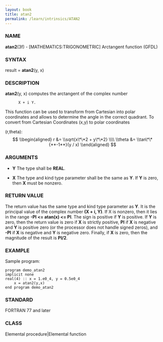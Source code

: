 ```yaml
---
layout: book
title: atan2
permalink: /learn/intrinsics/ATAN2
---
```

### NAME

**atan2**(3f) - \[MATHEMATICS:TRIGONOMETRIC\] Arctangent function
(GFDL)

### SYNTAX

result = **atan2**(y, x)

### DESCRIPTION

**atan2**(y, x) computes the arctangent of the complex number

```
      X + i Y.
```

This function can be used to transform from Cartesian into polar
coordinates and allows to determine the angle in the correct quadrant.
To convert from Cartesian Coordinates (x,y) to polar coordinates

(r,theta): $$ \\begin{aligned} r &= \\sqrt{x\*\*2 + y\*\*2} \\\\ \\theta
&= \\tan\*\*{**-1**}(y / x) \\end{aligned} $$

### ARGUMENTS

  - **Y**
    The type shall be **REAL**.

  - **X**
    The type and kind type parameter shall be the same as **Y**. If **Y** is
    zero, then **X** must be nonzero.

### RETURN VALUE

The return value has the same type and kind type parameter as **Y**. It is
the principal value of the complex number **(X + i, Y)**. If X is nonzero,
then it lies in the range **-PI \<= atan(x) \<= PI**. The sign is
positive if **Y** is positive. If **Y** is zero, then the return value is zero
if **X** is strictly positive, **PI** if **X** is negative and **Y** is positive zero
(or the processor does not handle signed zeros), and **-PI** if **X** is
negative and **Y** is negative zero. Finally, if **X** is zero, then the
magnitude of the result is **PI/2**.

### EXAMPLE

Sample program:

```
program demo_atan2
implicit none
real(4) :: x = 1.e0_4, y = 0.5e0_4
    x = atan2(y,x)
end program demo_atan2
```

### STANDARD

FORTRAN 77 and later

### CLASS

Elemental procedure\|Elemental function
